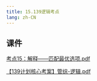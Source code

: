 ```yaml
---
title: 15.139逻辑考点
lang: zh-CN
---
```



## 课件
[考点15：解释——匹配最优选项.pdf](..%2F..%2Fpublic%2Flogic%2F3.%E9%80%BB%E8%BE%91-139%E5%88%86%2F15.139%E9%80%BB%E8%BE%91%E8%80%83%E7%82%B9%2F%E8%80%83%E7%82%B915%EF%BC%9A%E8%A7%A3%E9%87%8A%E2%80%94%E2%80%94%E5%8C%B9%E9%85%8D%E6%9C%80%E4%BC%98%E9%80%89%E9%A1%B9.pdf)

[【139计划核心考案】管综-逻辑.pdf](..%2F..%2Fpublic%2Flogic%2F3.%E9%80%BB%E8%BE%91-139%E5%88%86%2F%E3%80%90139%E8%AE%A1%E5%88%92%E6%A0%B8%E5%BF%83%E8%80%83%E6%A1%88%E3%80%91%E7%AE%A1%E7%BB%BC-%E9%80%BB%E8%BE%91.pdf)


